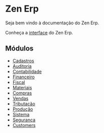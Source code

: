 # Zen Erp

Seja bem vindo à documentação do Zen Erp.

Conheça a [interface](interface) do Zen Erp.

## Módulos

* [Cadastros](catalog)
* [Auditoria](audit)
* [Contabilidade](accounting)
* [Financeiro](financial)
* [Fiscal](fiscal)
* [Materiais](material)
* [Compras](purchase)
* [Vendas](sales)
* [Tributação](taxation)
* [Produção](production)
* [Sistema](system)
* [Segurança](security)
* [Customers](customers)